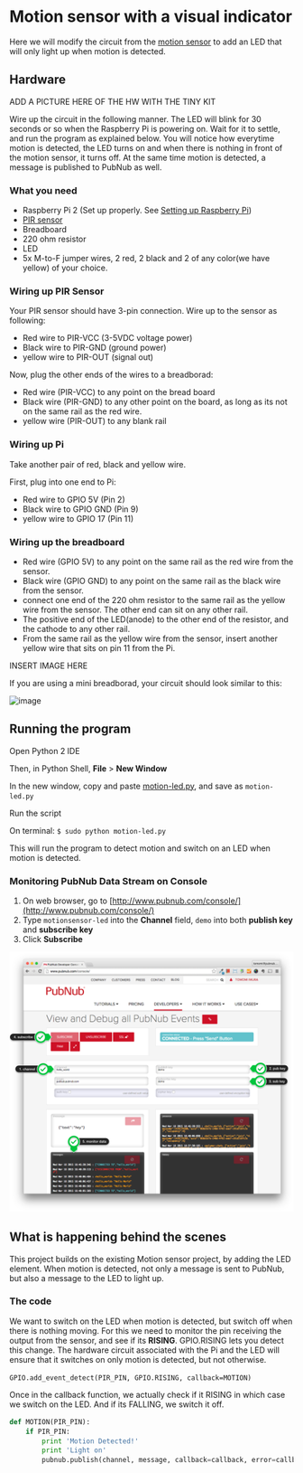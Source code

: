 # Motion sensor with a visual indicator

Here we will modify the circuit from the [motion sensor](../motion-sensor/motionsensor.py) to add an LED that will only light up when motion is detected. 

## Hardware

ADD A PICTURE HERE OF THE HW WITH THE TINY KIT

Wire up the circuit in the following manner. The LED will blink for 30 seconds or so when the Raspberry Pi is powering on. Wait for it to settle, and run the program as explained below. You will notice how everytime motion is detected, the LED turns on and when there is nothing in front of the motion sensor, it turns off. At the same time motion is detected, a message is published to PubNub as well. 

### What you need 


- Raspberry Pi 2 (Set up properly. See [Setting up Raspberry Pi](../README.md))
- [PIR sensor](https://learn.adafruit.com/pir-passive-infrared-proximity-motion-sensor/overview)
- Breadboard
- 220 ohm resistor
- LED
- 5x M-to-F jumper wires, 2 red, 2 black and 2 of any color(we have yellow) of your choice.

### Wiring up PIR Sensor

Your PIR sensor should have 3-pin connection. 
Wire up to the sensor as following:

- Red wire to PIR-VCC (3-5VDC voltage power)
- Black wire to PIR-GND (ground power)
- yellow wire to PIR-OUT (signal out)

Now, plug the other ends of the wires to a breadborad:

- Red wire (PIR-VCC) to any point on the bread board
- Black wire (PIR-GND) to any other point on the board, as long as its not on the same rail as the red wire.
- yellow wire (PIR-OUT) to any blank rail 

### Wiring up Pi

Take another pair of red, black and yellow wire.

First, plug into one end to Pi:

- Red wire to GPIO 5V (Pin 2)
- Black wire to GPIO GND (Pin 9)
- yellow wire to GPIO 17 (Pin 11)

### Wiring up the breadboard

- Red wire (GPIO 5V) to any point on the same rail as the red wire from the sensor.
- Black wire (GPIO GND) to any point on the same rail as the black wire from the sensor.
- connect one end of the 220 ohm resistor to the same rail as the yellow wire from the sensor. The other end can sit on any other rail. 
- The positive end of the LED(anode) to the other end of the resistor, and the cathode to any other rail.
- From the same rail as the yellow wire from the sensor, insert another yellow wire that sits on pin 11 from the Pi.

INSERT IMAGE HERE

If you are using a mini breadborad, your circuit should look similar to this:

![image](../../images/PIR/fritzing-pir-led-mini.png)




## Running the program

Open Python 2 IDE

Then, in Python Shell,  **File** > **New Window**

In the new window, copy and paste [motion-led.py](https://github.com/pubnub/workshop-raspberrypi/blob/master/projects-python/motion-led/motion-led.py), and save as `motion-led.py`

Run the script

On terminal:
`$ sudo python motion-led.py`

This will run the program to detect motion and switch on an LED when motion is detected.

### Monitoring PubNub Data Stream on Console

1. On web browser, go to [http://www.pubnub.com/console/](http://www.pubnub.com/console/)
2. Type `motionsensor-led` into the **Channel** field, `demo` into both **publish key** and **subscribe key**
3. Click **Subscribe**

![image](../../images/pubnub-console.png)

## What is happening behind the scenes

This project builds on the existing Motion sensor project, by adding the LED element. When motion is detected, not only a message is sent to PubNub, but also a message to the LED to light up. 

### The code 


We want to switch on the LED when motion is detected, but switch off when there is nothing moving. For this we need to monitor the pin receiving the output from the sensor, and see if its **RISING**. GPIO.RISING lets you detect this change. The hardware circuit associated with the Pi and the LED will ensure that it switches on only motion is detected, but not otherwise.

`GPIO.add_event_detect(PIR_PIN, GPIO.RISING, callback=MOTION)`

Once in the callback function, we actually check if it RISING in which case we switch on the LED. And if its FALLING, we switch it off. 

```python
def MOTION(PIR_PIN):
    if PIR_PIN:
        print 'Motion Detected!'
        print 'Light on'
        pubnub.publish(channel, message, callback=callback, error=callback)
```